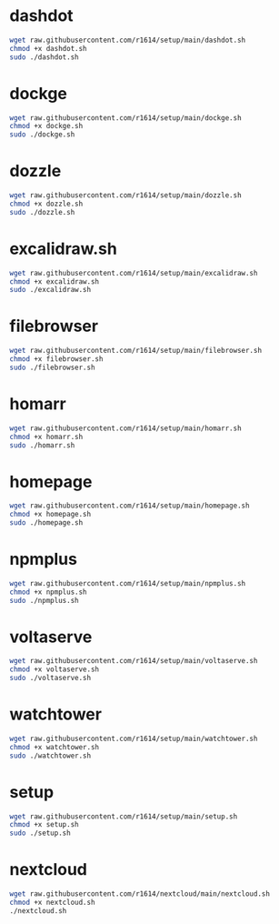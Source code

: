 # **dashdot**
```bash
wget raw.githubusercontent.com/r1614/setup/main/dashdot.sh
chmod +x dashdot.sh
sudo ./dashdot.sh
```
# **dockge**
```bash
wget raw.githubusercontent.com/r1614/setup/main/dockge.sh
chmod +x dockge.sh
sudo ./dockge.sh
```
# **dozzle**
```bash
wget raw.githubusercontent.com/r1614/setup/main/dozzle.sh
chmod +x dozzle.sh
sudo ./dozzle.sh
```
# **excalidraw.sh**
```bash
wget raw.githubusercontent.com/r1614/setup/main/excalidraw.sh
chmod +x excalidraw.sh
sudo ./excalidraw.sh
```
# **filebrowser**
```bash
wget raw.githubusercontent.com/r1614/setup/main/filebrowser.sh
chmod +x filebrowser.sh
sudo ./filebrowser.sh
```
# **homarr**
```bash
wget raw.githubusercontent.com/r1614/setup/main/homarr.sh
chmod +x homarr.sh
sudo ./homarr.sh
```
# **homepage**
```bash
wget raw.githubusercontent.com/r1614/setup/main/homepage.sh
chmod +x homepage.sh
sudo ./homepage.sh
```
# **npmplus**
```bash
wget raw.githubusercontent.com/r1614/setup/main/npmplus.sh
chmod +x npmplus.sh
sudo ./npmplus.sh
```
# **voltaserve**
```bash
wget raw.githubusercontent.com/r1614/setup/main/voltaserve.sh
chmod +x voltaserve.sh
sudo ./voltaserve.sh
```
# **watchtower**
```bash
wget raw.githubusercontent.com/r1614/setup/main/watchtower.sh
chmod +x watchtower.sh
sudo ./watchtower.sh
```
# **setup**
```bash
wget raw.githubusercontent.com/r1614/setup/main/setup.sh
chmod +x setup.sh
sudo ./setup.sh
```
# **nextcloud**
```bash
wget raw.githubusercontent.com/r1614/nextcloud/main/nextcloud.sh
chmod +x nextcloud.sh
./nextcloud.sh
```

